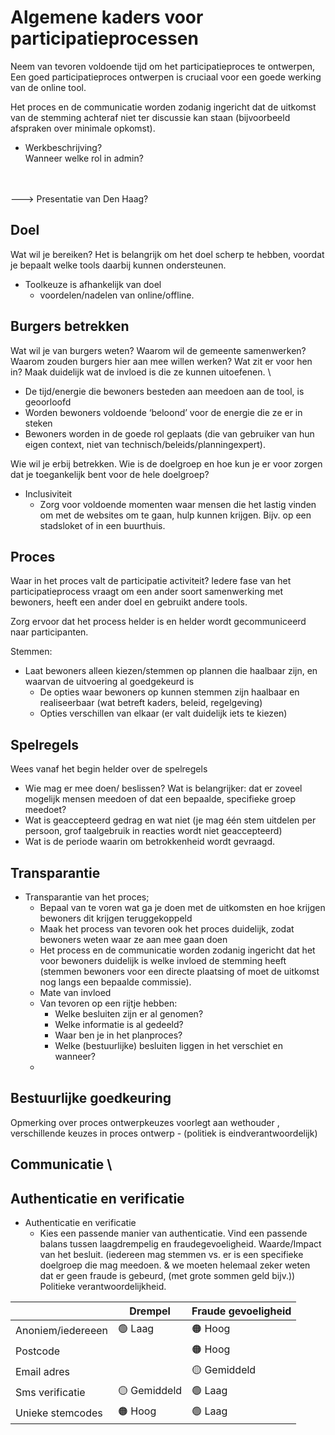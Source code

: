 # Algemene kaders voor participatieprocessen

Neem van tevoren voldoende tijd om het participatieproces te ontwerpen,  \
Een goed participatieproces ontwerpen is cruciaal voor een goede werking van de online tool.

Het proces en de communicatie worden zodanig ingericht dat de uitkomst van de stemming achteraf niet ter discussie kan staan (bijvoorbeeld afspraken over minimale opkomst). 



*   Werkbeschrijving? \
	Wanneer welke rol in admin?

 \
 \
---> Presentatie van Den Haag?


## Doel

Wat wil je bereiken? Het is belangrijk om het doel scherp te hebben, voordat je bepaalt welke tools daarbij kunnen ondersteunen. 



*   Toolkeuze is afhankelijk van doel
    *   voordelen/nadelen van online/offline. 


## Burgers betrekken

Wat wil je van burgers weten? Waarom wil de gemeente samenwerken? Waarom zouden burgers hier aan mee willen werken? Wat zit er voor hen in? Maak duidelijk wat de invloed is die ze kunnen uitoefenen.  \

*   De tijd/energie die bewoners besteden aan meedoen aan de tool, is geoorloofd 
*   Worden bewoners voldoende ‘beloond’ voor de energie die ze er in steken
*   Bewoners worden in de goede rol geplaats (die van gebruiker van hun eigen context, niet van technisch/beleids/planningexpert). 

Wie wil je erbij betrekken. Wie is de doelgroep en hoe kun je er voor zorgen dat je toegankelijk bent voor de hele doelgroep?



*   Inclusiviteit
    *   Zorg voor voldoende momenten waar mensen die het lastig vinden om met de websites om te gaan, hulp kunnen krijgen. Bijv. op een stadsloket of in een buurthuis.


## Proces 

Waar in het proces valt de participatie activiteit? Iedere fase van het participatieprocess vraagt om een ander soort samenwerking met bewoners, heeft een ander doel en gebruikt andere tools. 

Zorg ervoor dat het process helder is en helder wordt gecommuniceerd naar participanten.

Stemmen: 



*   Laat bewoners alleen kiezen/stemmen op plannen die haalbaar zijn, en waarvan de uitvoering al goedgekeurd is
    *   De opties waar bewoners op kunnen stemmen zijn haalbaar en realiseerbaar (wat betreft kaders, beleid, regelgeving)
    *   Opties verschillen van elkaar (er valt duidelijk iets te kiezen) 


## Spelregels  

Wees vanaf het begin helder over de spelregels



*   Wie mag er mee doen/ beslissen? Wat is belangrijker: dat er zoveel mogelijk mensen meedoen of dat een bepaalde, specifieke groep meedoet?
*   Wat is geaccepteerd gedrag en wat niet (je mag één stem uitdelen per persoon, grof taalgebruik in reacties wordt niet geaccepteerd)
*   Wat is de periode waarin om betrokkenheid wordt gevraagd. 


## Transparantie



*   Transparantie van het proces; 
    *   Bepaal van te voren wat ga je doen met de uitkomsten en hoe krijgen bewoners dit krijgen teruggekoppeld 
    *   Maak het process van tevoren ook het proces duidelijk, zodat bewoners weten waar ze aan mee gaan doen
    *   Het process en de communicatie worden zodanig ingericht dat het voor bewoners duidelijk is welke invloed de stemming heeft (stemmen bewoners voor een directe plaatsing of moet de uitkomst nog langs een bepaalde commissie). 
    *   Mate van invloed
    *   Van tevoren op een rijtje hebben:
        *   Welke besluiten zijn er al genomen?
        *   Welke informatie is al gedeeld?
        *   Waar ben je in het planproces?
        *   Welke (bestuurlijke) besluiten liggen in het verschiet en wanneer?
    *   


## Bestuurlijke goedkeuring

Opmerking over proces ontwerpkeuzes voorlegt aan wethouder , verschillende keuzes in proces ontwerp - (politiek is eindverantwoordelijk) 


## Communicatie \



## Authenticatie en verificatie 



*   Authenticatie en verificatie
    *   Kies een passende manier van authenticatie. Vind een passende balans tussen laagdrempelig en fraudegevoeligheid. Waarde/Impact van het besluit. (iedereen mag stemmen vs. er is een specifieke doelgroep die mag meedoen. & we moeten helemaal zeker weten dat er geen fraude is gebeurd, (met grote sommen geld bijv.)) Politieke verantwoordelijkheid. 

|  | Drempel | Fraude gevoeligheid |
| ----------- | ----------- | ----------- |
| Anoniem/iedereeen | 🟢 Laag | 🟠 Hoog |
| Postcode |  | 🟠 Hoog |
| Email adres | | 🟡 Gemiddeld |
| Sms verificatie | 🟡 Gemiddeld | 🟢 Laag |
| Unieke stemcodes | 🟠 Hoog | 🟢 Laag |